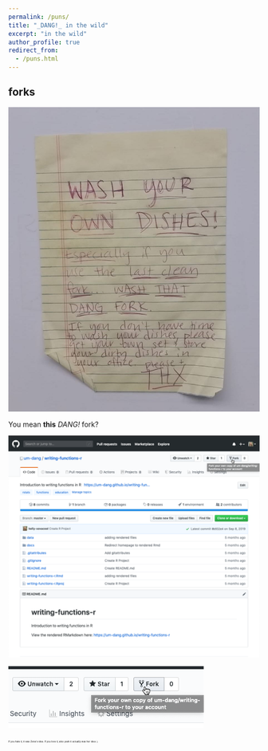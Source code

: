 ```yaml
---
permalink: /puns/
title: "_DANG!_ in the wild"
excerpt: "in the wild"
author_profile: true
redirect_from:
  - /puns.html
---
```


## forks

![dang-fork-original](/images/puns/dang-fork-original.jpeg)

You mean **this** _DANG!_ fork?

![fork-button](/images/puns/fork-button.png)

![fork-button-crop](/images/puns/fork-button-crop.png)




<sub><sup><sub><sup><sub><sup>If you hate it, it was Zena's idea. If you love it, also yeah it actually was her idea :)</sup></sub></sup></sub></sup></sub>
